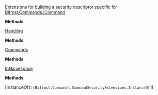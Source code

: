 Extensions for building a security descriptor specific for [Bifrost.Commands.ICommand](Bifrost.Commands.ICommand)

**Methods**

[Handling](Bifrost.Commands.CommandSecurityExtensions.Handling)


**Methods**

[Commands](Bifrost.Commands.CommandSecurityExtensions.Commands)


**Methods**

[InNamespace](Bifrost.Commands.CommandSecurityExtensions.InNamespace)


**Methods**

[InstanceOf``1](Bifrost.Commands.CommandSecurityExtensions.InstanceOf``1)

